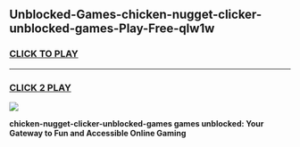 
## Unblocked-Games-chicken-nugget-clicker-unblocked-games-Play-Free-qlw1w
<h3>
<a href="https://premium76.site?title=chicken-nugget-clicker-unblocked-games&ref=17A">CLICK TO PLAY</a></h3>
<hr>

<h3>
<a href="https://premium76.site?title=chicken-nugget-clicker-unblocked-games&ref=17A">CLICK 2 PLAY</a>
  
</h3>

<a href="https://premium76.site?title=chicken-nugget-clicker-unblocked-games&ref=17A"><img src="https://clearcache.store/games.png"></a>


**chicken-nugget-clicker-unblocked-games games unblocked: Your Gateway to Fun and Accessible Online Gaming**
